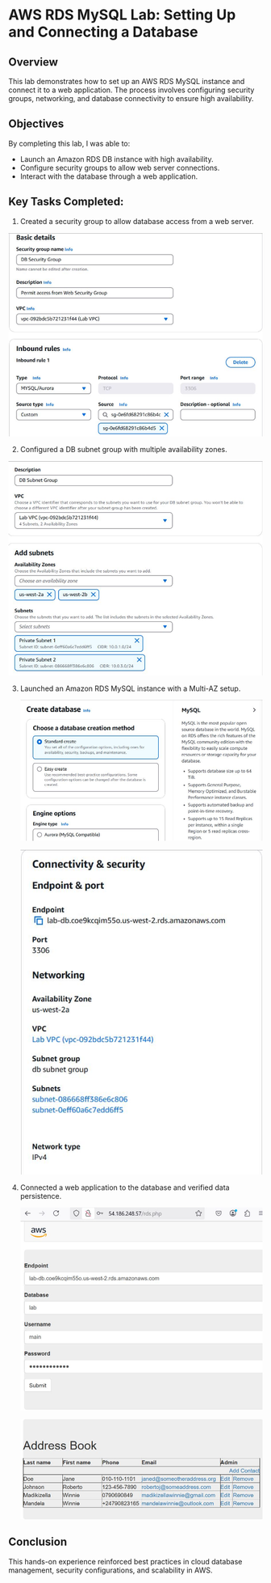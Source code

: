 # AWS RDS MySQL Lab: Setting Up and Connecting a Database

## Overview
This lab demonstrates how to set up an AWS RDS MySQL instance and connect it to a web application. The process involves configuring security groups, networking, and database connectivity to ensure high availability. 

## Objectives
By completing this lab, I was able to:
- Launch an Amazon RDS DB instance with high availability.
- Configure security groups to allow web server connections.
- Interact with the database through a web application.

## Key Tasks Completed:
1. Created a security group to allow database access from a web server.
  
  ![Security Group](https://github.com/WinnieMadikizella/AWS-Lab-Building-a-DB-Server-and-Connecting-It-to-a-Web-App/blob/main/images/images/DB%20Security%20Group.JPG) 

2. Configured a DB subnet group with multiple availability zones.

  ![Subnet group](https://github.com/WinnieMadikizella/AWS-Lab-Building-a-DB-Server-and-Connecting-It-to-a-Web-App/blob/main/images/images/Subnet%20group.JPG)
  
3. Launched an Amazon RDS MySQL instance with a Multi-AZ setup.

   ![Database Creation](https://github.com/WinnieMadikizella/AWS-Lab-Building-a-DB-Server-and-Connecting-It-to-a-Web-App/blob/main/images/images/Database%20Creation.JPG)

   ![RDS Connectivity Details](https://github.com/WinnieMadikizella/AWS-Lab-Building-a-DB-Server-and-Connecting-It-to-a-Web-App/blob/main/images/images/RDS%20Connectivity%20Details.JPG)
   
5. Connected a web application to the database and verified data persistence.

   ![Database Connection fields](https://github.com/WinnieMadikizella/AWS-Lab-Building-a-DB-Server-and-Connecting-It-to-a-Web-App/blob/main/images/images/Database%20Connection%20fields.JPG)

   ![Address book running successfully](https://github.com/WinnieMadikizella/AWS-Lab-Building-a-DB-Server-and-Connecting-It-to-a-Web-App/blob/main/images/images/Address%20book%20running%20successfully.JPG) 

## Conclusion
This hands-on experience reinforced best practices in cloud database management, security configurations, and scalability in AWS.

